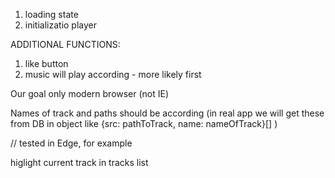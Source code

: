 1. loading state
2. initializatio player

ADDITIONAL FUNCTIONS:
1. like button
2. music will play according - more likely first

Our goal only modern browser (not IE)

Names of track and paths should be according (in real app we will get these from DB in object like {src: pathToTrack, name: nameOfTrack}[]  )

// tested in Edge, for example

higlight current track in tracks list